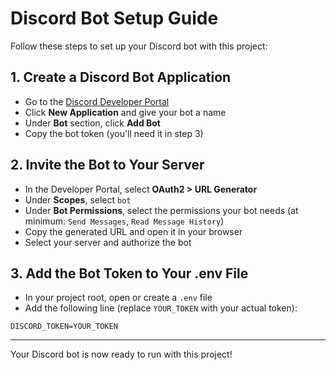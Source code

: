 # Discord Bot Setup Guide

Follow these steps to set up your Discord bot with this project:

## 1. Create a Discord Bot Application
- Go to the [Discord Developer Portal](https://discord.com/developers/applications)
- Click **New Application** and give your bot a name
- Under **Bot** section, click **Add Bot**
- Copy the bot token (you'll need it in step 3)

## 2. Invite the Bot to Your Server
- In the Developer Portal, select **OAuth2 > URL Generator**
- Under **Scopes**, select `bot`
- Under **Bot Permissions**, select the permissions your bot needs (at minimum: `Send Messages`, `Read Message History`)
- Copy the generated URL and open it in your browser
- Select your server and authorize the bot

## 3. Add the Bot Token to Your .env File
- In your project root, open or create a `.env` file
- Add the following line (replace `YOUR_TOKEN` with your actual token):

```
DISCORD_TOKEN=YOUR_TOKEN
```

---

Your Discord bot is now ready to run with this project!
